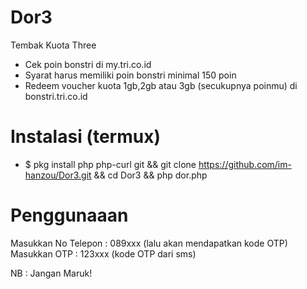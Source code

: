 # Dor3
Tembak Kuota Three
- Cek poin bonstri di my.tri.co.id
- Syarat harus memiliki poin bonstri minimal 150 poin
- Redeem voucher kuota 1gb,2gb atau 3gb (secukupnya poinmu) di bonstri.tri.co.id

# Instalasi (termux)
- $ pkg install php php-curl git && git clone https://github.com/im-hanzou/Dor3.git && cd Dor3 && php dor.php

# Penggunaaan
Masukkan No Telepon : 089xxx (lalu akan mendapatkan kode OTP)
Masukkan OTP : 123xxx (kode OTP dari sms)

NB : Jangan Maruk!
